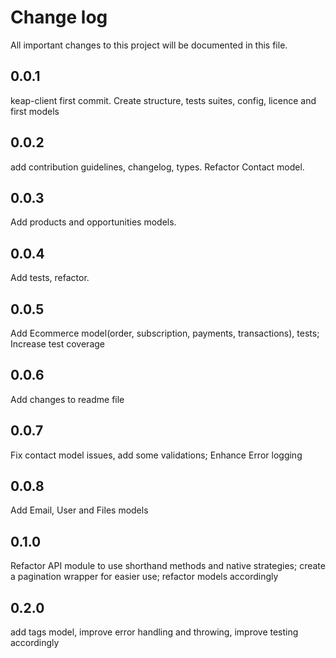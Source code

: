 # Change log

All important changes to this project will be documented in this file.

## 0.0.1

keap-client first commit. Create structure, tests suites, config, licence and first models

## 0.0.2

add contribution guidelines, changelog, types. Refactor Contact model.

## 0.0.3

Add products and opportunities models.

## 0.0.4

Add tests, refactor.

## 0.0.5

Add Ecommerce model(order, subscription, payments, transactions), tests; Increase test coverage


## 0.0.6

Add changes to readme file


## 0.0.7

Fix contact model issues, add some validations; Enhance Error logging


## 0.0.8

Add Email, User and Files models


## 0.1.0

Refactor API module to use shorthand methods and native strategies; create a pagination wrapper for easier use; refactor models accordingly


## 0.2.0

add tags model, improve error handling and throwing, improve testing accordingly
